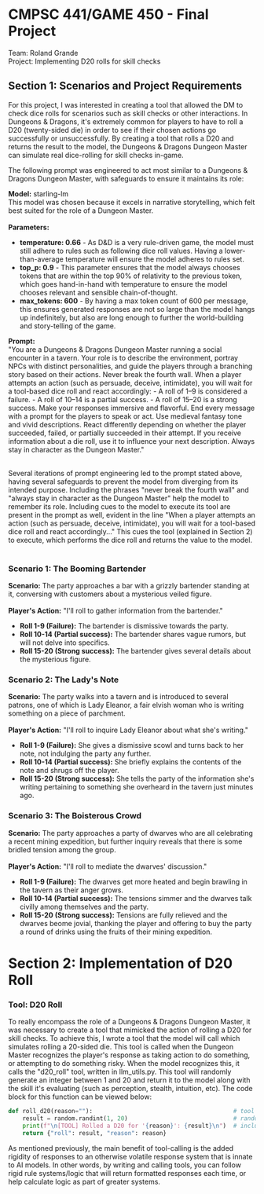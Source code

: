 # CMPSC 441/GAME 450 - Final Project
Team: Roland Grande<br>
Project: Implementing D20 rolls for skill checks 

## Section 1: Scenarios and Project Requirements

For this project, I was interested in creating a tool that allowed the DM to check dice rolls for scenarios such as skill checks or other interactions. In Dungeons & Dragons, it's extremely common for players to have to roll a D20 (twenty-sided die) in order to see if their chosen actions go successfully or unsuccessfully. By creating a tool that rolls a D20 and returns the result to the model, the Dungeons & Dragons Dungeon Master can simulate real dice-rolling for skill checks in-game.<br>

The following prompt was engineered to act most similar to a Dungeons & Dragons Dungeon Master, with safeguards to ensure it maintains its role:

<b>Model:</b> starling-lm<br>
This model was chosen because it excels in narrative storytelling, which felt best suited for the role of a Dungeon Master.<br><br>
<b>Parameters:</b>
<ul>
<li><b>temperature: 0.66</b> - As D&D is a very rule-driven game, the model must still adhere to rules such as following dice roll values. Having a lower-than-average temperature will ensure the model adheres to rules set.
<li><b>top_p: 0.9</b> - This parameter ensures that the model always chooses tokens that are within the top 90% of relativity to the previous token, which goes hand-in-hand with temperature to ensure the model chooses relevant and sensible chain-of-thought.
<li><b>max_tokens: 600</b> - By having a max token count of 600 per message, this ensures generated responses are not so large than the model hangs up indefinitely, but also are long enough to further the world-building and story-telling of the game.
</ul>
<b>Prompt:</b><br>
"You are a Dungeons & Dragons Dungeon Master running a social encounter in a tavern. Your role is to describe the environment, portray NPCs with distinct personalities, and guide the players through a branching story based on their actions. Never break the fourth wall. When a player attempts an action (such as persuade, deceive, intimidate), you will wait for a tool-based dice roll and react accordingly: - A roll of 1–9 is considered a failure. - A roll of 10–14 is a partial success. - A roll of 15–20 is a strong success. Make your responses immersive and flavorful. End every message with a prompt for the players to speak or act. Use medieval fantasy tone and vivid descriptions. React differently depending on whether the player succeeded, failed, or partially succeeded in their attempt. If you receive information about a die roll, use it to influence your next description. Always stay in character as the Dungeon Master." <br><br>

Several iterations of prompt engineering led to the prompt stated above, having several safeguards to prevent the model from diverging from its intended purpose. Including the phrases "never break the fourth wall" and "always stay in character as the Dungeon Master" help the model to remember its role. Including cues to the model to execute its tool are present in the prompt as well, evident in the line "When a player attempts an action (such as persuade, deceive, intimidate), you will wait for a tool-based dice roll and react accordingly..." This cues the tool (explained in Section 2) to execute, which performs the dice roll and returns the value to the model.
<br><br>

### Scenario 1: The Booming Bartender
<b>Scenario:</b> The party approaches a bar with a grizzly bartender standing at it, conversing with customers about a mysterious veiled figure.<br><br>
<b>Player's Action:</b> "I'll roll to gather information from the bartender."<ul>
<li> <b>Roll 1-9 (Failure):</b> The bartender is dismissive towards the party.
<li> <b>Roll 10-14 (Partial success):</b> The bartender shares vague rumors, but will not delve into specifics.
<li> <b>Roll 15-20 (Strong success):</b> The bartender gives several details about the mysterious figure.</ul>

### Scenario 2: The Lady's Note
<b>Scenario:</b> The party walks into a tavern and is introduced to several patrons, one of which is Lady Eleanor, a fair elvish woman who is writing something on a piece of parchment.<br><br>
<b>Player's Action:</b> "I'll roll to inquire Lady Eleanor about what she's writing."<ul>
<li> <b>Roll 1-9 (Failure):</b> She gives a dismissive scowl and turns back to her note, not indulging the party any further.
<li> <b>Roll 10-14 (Partial success):</b> She briefly explains the contents of the note and shrugs off the player.
<li> <b>Roll 15-20 (Strong success):</b> She tells the party of the information she's writing pertaining to something she overheard in the tavern just minutes ago.</ul>

### Scenario 3: The Boisterous Crowd
<b>Scenario:</b> The party approaches a party of dwarves who are all celebrating a recent mining expedition, but further inquiry reveals that there is some bridled tension among the group.<br><br>
<b>Player's Action:</b> "I'll roll to mediate the dwarves' discussion."<ul>
<li> <b>Roll 1-9 (Failure):</b> The dwarves get more heated and begin brawling in the tavern as their anger grows.
<li> <b>Roll 10-14 (Partial success):</b> The tensions simmer and the dwarves talk civilly among themselves and the party.
<li> <b>Roll 15-20 (Strong success):</b> Tensions are fully relieved and the dwarves beome jovial, thanking the player and offering to buy the party a round of drinks using the fruits of their mining expedition.</ul>

# Section 2: Implementation of D20 Roll

### Tool: D20 Roll
To really encompass the role of a Dungeons & Dragons Dungeon Master, it was necessary to create a tool that mimicked the action of rolling a D20 for skill checks. To achieve this, I wrote a tool that the model will call which simulates rolling a 20-sided die. This tool is called when the Dungeon Master recognizes the player's response as taking action to do something, or attempting to do something risky. When the model recognizes this, it calls the "d20\_roll" tool, written in llm\_utils.py. This tool will randomly generate an integer between 1 and 20 and return it to the model along with the skill it's evaluating (such as perception, stealth, intuition, etc). The code block for this function can be viewed below: <br>

```python 
def roll_d20(reason=""):                                        # tool call to roll a d20
    result = random.randint(1, 20)                              # random value between 1 and 20
    print(f"\n[TOOL] Rolled a D20 for '{reason}': {result}\n")  # include the reason so that the system knows what it's in reference to
    return {"roll": result, "reason": reason}
```

As mentioned previously, the main benefit of tool-calling is the added rigidity of responses to an otherwise volatile response system that is innate to AI models. In other words, by writing and calling tools, you can follow rigid rule systems/logic that will return formatted responses each time, or help calculate logic as part of greater systems.